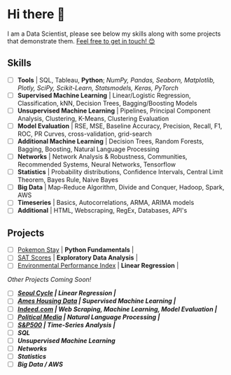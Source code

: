 # Hi there 👋

I am a Data Scientist, please see below my skills along with some projects that demonstrate them. [Feel free to get in touch! 😊](https://www.linkedin.com/in/marc-lodge)

## Skills
 
- [ ] **Tools** | SQL, Tableau, **Python**; *NumPy, Pandas, Seaborn, Matplotlib, Plotly, SciPy, Scikit-Learn, Statsmodels, Keras, PyTorch*
- [ ] **Supervised Machine Learning** | Linear/Logistic Regression, Classification, kNN, Decision Trees, Bagging/Boosting Models
- [ ] **Unsupervised Machine Learning** | Pipelines, Principal Component Analysis, Clustering, K-Means, Clustering Evaluation
- [ ] **Model Evaluation** | RSE, MSE, Baseline Accuracy, Precision, Recall, F1, ROC, PR Curves, cross-validation, grid-search
- [ ] **Additional Machine Learning** | Decision Trees, Random Forests, Bagging, Boosting, Natural Language Processing
- [ ] **Networks** | Network Analysis & Robustness, Communities, Recommended Systems, Neural Networks, Tensorflow
- [ ] **Statistics** | Probability distributions, Confidence Intervals, Central Limit Theorem, Bayes Rule, Naive Bayes
- [ ] **Big Data** | Map-Reduce Algorithm, Divide and Conquer, Hadoop, Spark, AWS
- [ ] **Timeseries** | Basics, Autocorrelations, ARMA, ARIMA models
- [ ] **Additional** | HTML, Webscraping, RegEx, Databases, API's

## Projects

- [ ] [Pokemon Stay](https://github.com/Marc-Lodge/Pokemon_Stay) | **Python Fundamentals** |
- [ ] [SAT Scores](https://github.com/Marc-Lodge/SAT_Scores) | **Exploratory Data Analysis** |
- [ ] [Environmental Performance Index](https://github.com/Marc-Lodge/EPI) | **Linear Regression** | 

*Other Projects Coming Soon!*

- [ ] ***[Seoul Cycle](https://github.com/Marc-Lodge/Seoul_Cycle) | **Linear Regression** |***
- [ ] ***[Ames Housing Data](https://github.com/Marc-Lodge/Ames) | **Supervised Machine Learning** |***
- [ ] ***[Indeed.com](https://github.com/Marc-Lodge/Indeed) | **Web Scraping, Machine Learning, Model Evaluation** |***
- [ ] ***[Political Media](https://github.com/Marc-Lodge/Political_Media) | **Natural Language Processing** |***
- [ ] ***[S&P500](https://github.com/Marc-Lodge/SPY) | **Time-Series Analysis** |***
- [ ] ***SQL***
- [ ] ***Unsupervised Machine Learning***
- [ ] ***Networks***
- [ ] ***Statistics***
- [ ] ***Big Data / AWS*** 

<!--
- [ ] **Linear Regression** | [Seoul Cycle](https://github.com/Marc-Lodge/Seoul_Cycle)
-->

<!--

**Lodgimus/Lodgimus** is a ✨ _special_ ✨ repository because its `README.md` (this file) appears on your GitHub profile.

Here are some ideas to get you started:

- 🔭 I’m currently working on ...
- 🌱 I’m currently learning ...
- 👯 I’m looking to collaborate on ...
- 🤔 I’m looking for help with ...
- 💬 Ask me about ...
- 📫 How to reach me: ...
- 😄 Pronouns: ...
- ⚡ Fun fact: ...

-->
